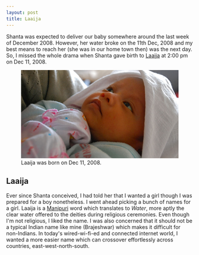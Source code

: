 ```yaml
---
layout: post
title: Laaija
---
```


Shanta was expected to deliver our baby somewhere around the last week of December 2008. However, her water broke on the 11th Dec, 2008 and my best means to reach her (she was in our home town then) was the next day. So, I missed the whole drama when Shanta gave birth to [Laaija](http://laaija.com/) at 2:00 pm on Dec 11, 2008.

<figure class="feature">
  <img src="/static/img/oinam/laaija-age0-2008.jpg" alt="Laaija Oinam">
  <figcaption>
    Laaija was born on Dec 11, 2008.
  </figcaption>
</figure>

## Laaija

Ever since Shanta conceived, I had told her that I wanted a girl though I was prepared for a boy nonetheless. I went ahead picking a bunch of names for a girl. Laaija is a [Manipuri](http://en.wikipedia.org/wiki/Manipuri) word which translates to _Water_, more aptly the clear water offered to the deities during religious ceremonies. Even though I'm not religious, I liked the name. I was also concerned that it should not be a typical Indian name like mine (Brajeshwar) which makes it difficult for non-Indians. In today's wired-wi-fi-ed and connected internet world, I wanted a more easier name which can crossover effortlessly across countries, east-west-north-south.